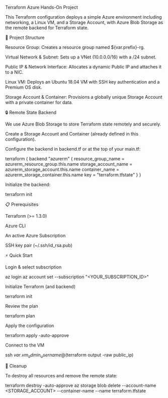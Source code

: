 Terraform Azure Hands-On Project

This Terraform configuration deploys a simple Azure environment including networking, a Linux VM, and a Storage Account, with Azure Blob Storage as the remote backend for Terraform state.

🚀 Project Structure

Resource Group: Creates a resource group named ${var.prefix}-rg.

Virtual Network & Subnet: Sets up a VNet (10.0.0.0/16) with a /24 subnet.

Public IP & Network Interface: Allocates a dynamic Public IP and attaches it to a NIC.

Linux VM: Deploys an Ubuntu 18.04 VM with SSH key authentication and a Premium OS disk.

Storage Account & Container: Provisions a globally unique Storage Account with a private container for data.

🔒 Remote State Backend

We use Azure Blob Storage to store Terraform state remotely and securely.

Create a Storage Account and Container (already defined in this configuration).

Configure the backend in backend.tf or at the top of your main.tf:

terraform {
  backend "azurerm" {
    resource_group_name   = azurerm_resource_group.this.name
    storage_account_name  = azurerm_storage_account.this.name
    container_name        = azurerm_storage_container.this.name
    key                   = "terraform.tfstate"
  }
}

Initialize the backend:

terraform init

📋 Prerequisites

Terraform (>= 1.3.0)

Azure CLI

An active Azure Subscription

SSH key pair (~/.ssh/id_rsa.pub)

⚡️ Quick Start

Login & select subscription

az login
az account set --subscription "<YOUR_SUBSCRIPTION_ID>"

Initialize Terraform (and backend)

terraform init

Review the plan

terraform plan

Apply the configuration

terraform apply -auto-approve

Connect to the VM

ssh ${var.vm_admin_username}@$(terraform output -raw public_ip)

🔄 Cleanup

To destroy all resources and remove the remote state:

terraform destroy -auto-approve
az storage blob delete --account-name <STORAGE_ACCOUNT> --container-name <CONTAINER> --name terraform.tfstate


